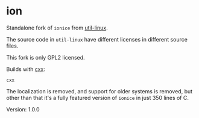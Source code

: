 # ion

Standalone fork of `ionice` from [util-linux](https://github.com/karelzak/util-linux).

The source code in `util-linux` have different licenses in different source files.

This fork is only GPL2 licensed.

Builds with [cxx](https://github.com/xyproto/cxx):

    cxx

The localization is removed, and support for older systems is removed, but other than that it's a fully featured version of `ionice` in just 350 lines of C.

Version: 1.0.0
